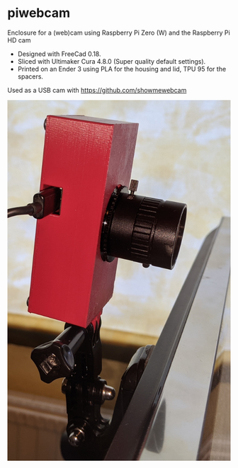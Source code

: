 # piwebcam
Enclosure for a (web)cam using Raspberry Pi Zero (W) and the Raspberry Pi HD cam

* Designed with FreeCad 0.18.
* Sliced with Ultimaker Cura 4.8.0 (Super quality default settings).
* Printed on an Ender 3 using PLA for the housing and lid, TPU 95 for the spacers.



Used as a USB cam with https://github.com/showmewebcam

![](https://github.com/plaursen/piwebcam/blob/main/pizerowebcam.jpg)
